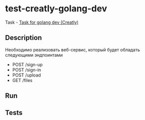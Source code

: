 # test-creatly-golang-dev

Task - [Task for golang dev (Creatly)](Task.md)

## Description

Необходимо реализовать веб-сервис, который будет обладать следующими эндпоинтами

- POST /sign-up
- POST /sign-in
- POST /upload
- GET /files

## Run



## Tests